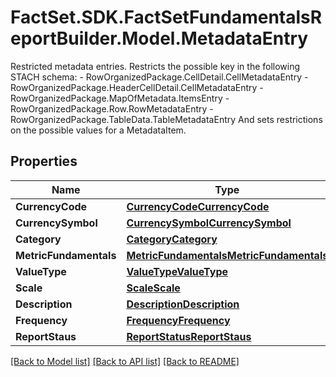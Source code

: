 # FactSet.SDK.FactSetFundamentalsReportBuilder.Model.MetadataEntry
Restricted metadata entries. Restricts the possible key in the following STACH schema: - RowOrganizedPackage.CellDetail.CellMetadataEntry - RowOrganizedPackage.HeaderCellDetail.CellMetadataEntry - RowOrganizedPackage.MapOfMetadata.ItemsEntry - RowOrganizedPackage.Row.RowMetadataEntry - RowOrganizedPackage.TableData.TableMetadataEntry  And sets restrictions on the possible values for a MetadataItem. 

## Properties

Name | Type | Description | Notes
------------ | ------------- | ------------- | -------------
**CurrencyCode** | [**CurrencyCodeCurrencyCode**](CurrencyCodeCurrencyCode.md) |  | [optional] 
**CurrencySymbol** | [**CurrencySymbolCurrencySymbol**](CurrencySymbolCurrencySymbol.md) |  | [optional] 
**Category** | [**CategoryCategory**](CategoryCategory.md) |  | [optional] 
**MetricFundamentals** | [**MetricFundamentalsMetricFundamentals**](MetricFundamentalsMetricFundamentals.md) |  | [optional] 
**ValueType** | [**ValueTypeValueType**](ValueTypeValueType.md) |  | [optional] 
**Scale** | [**ScaleScale**](ScaleScale.md) |  | [optional] 
**Description** | [**DescriptionDescription**](DescriptionDescription.md) |  | [optional] 
**Frequency** | [**FrequencyFrequency**](FrequencyFrequency.md) |  | [optional] 
**ReportStaus** | [**ReportStatusReportStaus**](ReportStatusReportStaus.md) |  | [optional] 

[[Back to Model list]](../README.md#documentation-for-models) [[Back to API list]](../README.md#documentation-for-api-endpoints) [[Back to README]](../README.md)

